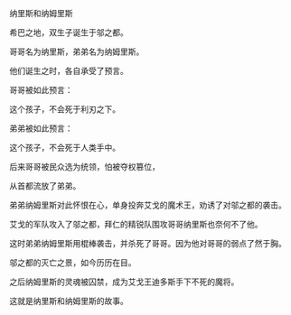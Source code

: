 纳里斯和纳姆里斯

希巴之地，双生子诞生于邬之都。

哥哥名为纳里斯，弟弟名为纳姆里斯。

他们诞生之时，各自承受了预言。

哥哥被如此预言：

这个孩子，不会死于利刃之下。

弟弟被如此预言：

这个孩子，不会死于人类手中。

后来哥哥被民众选为统领，怕被夺权篡位，

从首都流放了弟弟。

弟弟纳姆里斯对此怀恨在心，单身投奔艾戈的魔术王，劝诱了对邬之都的袭击。

艾戈的军队攻入了邬之都，拜仁的精锐队围攻哥哥纳里斯也奈何不了他。

这时弟弟纳姆里斯用棍棒袭击，并杀死了哥哥。因为他对哥哥的弱点了然于胸。

邬之都的灭亡之景，如今历历在目。

之后纳姆里斯的灵魂被囚禁，成为艾戈王迪多斯手下不死的魔将。

这就是纳里斯和纳姆里斯的故事。
